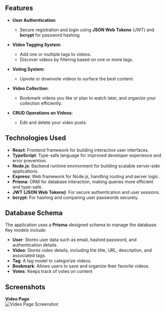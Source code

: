 ## Features

- **User Authentication**:  
  - Secure registration and login using **JSON Web Tokens** (JWT) and **bcrypt** for password hashing.

- **Video Tagging System**:  
  - Add one or multiple tags to videos.
  - Discover videos by filtering based on one or more tags.

- **Voting System**:
  - Upvote or downvote videos to surface the best content.
    
- **Video Collection**:  
  - Bookmark videos you like or plan to watch later, and organize your collection efficiently.
    
- **CRUD Operations on Videos**:  
  - Edit and delete your video posts.

## Technologies Used

- **React**: Frontend framework for building interactive user interfaces.
- **TypeScript**: Type-safe language for improved developer experience and error prevention.
- **Node.js**: Backend runtime environment for building scalable server-side applications.
- **Express**: Web framework for Node.js, handling routing and server logic.
- **Prisma**: ORM for database interaction, making queries more efficient and type-safe.
- **JWT (JSON Web Tokens)**: For secure authentication and user sessions.
- **bcrypt**: For hashing and comparing user passwords securely.

## Database Schema

The application uses a **Prisma**-designed schema to manage the database. Key models include:
- **User**: Stores user data such as email, hashed password, and authentication details.
- **Video**: Stores video details, including the title, URL, description, and associated tags.
- **Tag**: A tag model to categorize videos.
- **Bookmark**: Allows users to save and organize their favorite videos.
- **Votes**: Keeps track of votes on content

## Screenshots

**Video Page**  
![Video Page Screenshot](./public/screenshot.png)





